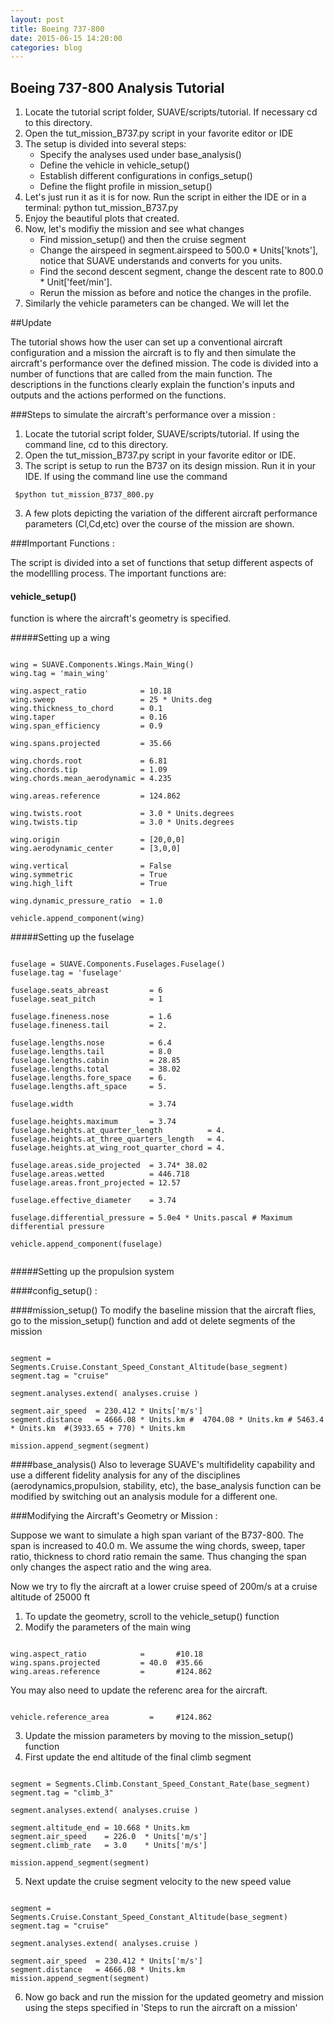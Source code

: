 ```yaml
---
layout: post
title: Boeing 737-800
date: 2015-06-15 14:20:00
categories: blog
---
```


<link rel="stylesheet" href="//cdn.jsdelivr.net/highlight.js/8.6/styles/default.min.css">
<script src="//cdn.jsdelivr.net/highlight.js/8.6/highlight.min.js"></script>
<script>hljs.initHighlightingOnLoad();</script>

## Boeing 737-800 Analysis Tutorial
1. Locate the tutorial script folder, SUAVE/scripts/tutorial. If necessary cd to this directory.
2. Open the tut_mission_B737.py script in your favorite editor or IDE
3. The setup is divided into several steps:
	* Specify the analyses used under base_analysis()
	* Define the vehicle in vehicle_setup()
	* Establish different configurations in configs_setup()
	* Define the flight profile in mission_setup()
4. Let's just run it as it is for now. Run the script in either the IDE or in a terminal: python tut_mission_B737.py
5. Enjoy the beautiful plots that created.
6. Now, let's modifiy the mission and see what changes
	* Find mission_setup() and then the cruise segment
	* Change the airspeed in segment.airspeed to 500.0 * Units['knots'], notice that SUAVE understands and converts for you units.
	* Find the second descent segment, change the descent rate to 800.0 * Unit['feet/min'].
	* Rerun the mission as before and notice the changes in the profile.
7. Similarly the vehicle parameters can be changed. We will let the

##Update

The tutorial shows how the user can set up a conventional aircraft configuration and a mission the aircraft is to fly and 
then simulate the aircraft's performance over the defined mission. The code is divided into a number of functions that are called 
from the main function. The descriptions in the functions clearly explain the function's inputs and outputs and the actions performed
on the functions.

###Steps to simulate the aircraft's performance over a mission :

1) Locate the tutorial script folder, SUAVE/scripts/tutorial. If using the command line, cd to this directory.
2) Open the tut_mission_B737.py script in your favorite editor or IDE.
2) The script is setup to run the B737 on its design mission. Run it in your IDE. If using the command line use the command

<pre><code class="python"> $python tut_mission_B737_800.py  </code></pre>

3) A few plots depicting the variation of the different aircraft performance parameters (Cl,Cd,etc) over the course of the mission are shown.


###Important Functions :

The script is divided into a set of functions that setup different aspects of the modellling process. The important functions are:

#### vehicle_setup() 
function is where the aircraft's geometry is specified.

#####Setting up a wing 

<pre><code class="python">
wing = SUAVE.Components.Wings.Main_Wing()
wing.tag = 'main_wing'

wing.aspect_ratio            = 10.18
wing.sweep                   = 25 * Units.deg
wing.thickness_to_chord      = 0.1
wing.taper                   = 0.16
wing.span_efficiency         = 0.9

wing.spans.projected         = 35.66    

wing.chords.root             = 6.81
wing.chords.tip              = 1.09
wing.chords.mean_aerodynamic = 4.235

wing.areas.reference         = 124.862 

wing.twists.root             = 3.0 * Units.degrees
wing.twists.tip              = 3.0 * Units.degrees

wing.origin                  = [20,0,0]
wing.aerodynamic_center      = [3,0,0] 

wing.vertical                = False
wing.symmetric               = True
wing.high_lift               = True

wing.dynamic_pressure_ratio  = 1.0

vehicle.append_component(wing)
</code></pre>

#####Setting up the fuselage

<pre><code class="python">
fuselage = SUAVE.Components.Fuselages.Fuselage()
fuselage.tag = 'fuselage'

fuselage.seats_abreast         = 6
fuselage.seat_pitch            = 1

fuselage.fineness.nose         = 1.6
fuselage.fineness.tail         = 2.

fuselage.lengths.nose          = 6.4
fuselage.lengths.tail          = 8.0
fuselage.lengths.cabin         = 28.85 
fuselage.lengths.total         = 38.02 
fuselage.lengths.fore_space    = 6.
fuselage.lengths.aft_space     = 5.    

fuselage.width                 = 3.74 

fuselage.heights.maximum       = 3.74  
fuselage.heights.at_quarter_length          = 4. 
fuselage.heights.at_three_quarters_length   = 4. 
fuselage.heights.at_wing_root_quarter_chord = 4. 

fuselage.areas.side_projected  = 3.74* 38.02 
fuselage.areas.wetted          = 446.718 
fuselage.areas.front_projected = 12.57

fuselage.effective_diameter    = 3.74 

fuselage.differential_pressure = 5.0e4 * Units.pascal # Maximum differential pressure

vehicle.append_component(fuselage)

</code></pre>

#####Setting up the propulsion system




####config_setup()  :



####mission_setup() 
To modify the baseline mission that the aircraft flies, go to the mission_setup() function and add ot delete segments of the mission

<pre><code class="python">
segment = Segments.Cruise.Constant_Speed_Constant_Altitude(base_segment)
segment.tag = "cruise"

segment.analyses.extend( analyses.cruise )

segment.air_speed  = 230.412 * Units['m/s']
segment.distance   = 4666.08 * Units.km #  4704.08 * Units.km # 5463.4 * Units.km  #(3933.65 + 770) * Units.km

mission.append_segment(segment)
</code></pre>


####base_analysis() 
Also to leverage SUAVE's multifidelity capability and use a different fidelity analysis for any of the disciplines (aerodynamics,propulsion, stability, etc), the base_analysis function can be modified by switching out an analysis module for a different one.


###Modifying the Aircraft's Geometry or Mission :

Suppose we want to simulate a high span variant of the B737-800. The span is increased to 40.0 m. We assume the wing chords, sweep, taper ratio, 
thickness to chord ratio remain the same. Thus changing the span only changes the aspect ratio and the wing area.

Now we try to fly the aircraft at a lower cruise speed  of 200m/s at a cruise altitude of 25000 ft

1) To update the geometry, scroll to the vehicle_setup() function
2) Modify the parameters of the main wing

<pre><code class="python">
wing.aspect_ratio            =       #10.18
wing.spans.projected         = 40.0  #35.66    
wing.areas.reference         =       #124.862
</code></pre>

You may also need to update the referenc area for the aircraft.

<pre><code class="python">
vehicle.reference_area         =     #124.862
</code></pre>

3) Update the mission parameters by moving to the mission_setup() function
4) First update the end altitude of the final climb segment

   
<pre><code class="python">
segment = Segments.Climb.Constant_Speed_Constant_Rate(base_segment)
segment.tag = "climb_3"

segment.analyses.extend( analyses.cruise )

segment.altitude_end = 10.668 * Units.km
segment.air_speed    = 226.0  * Units['m/s']
segment.climb_rate   = 3.0    * Units['m/s']

mission.append_segment(segment)
</code></pre>



5) Next update the cruise segment velocity to  the new speed value  

<pre><code class="python">
segment = Segments.Cruise.Constant_Speed_Constant_Altitude(base_segment)
segment.tag = "cruise"

segment.analyses.extend( analyses.cruise )

segment.air_speed  = 230.412 * Units['m/s']
segment.distance   = 4666.08 * Units.km 
mission.append_segment(segment)
</code></pre>

6) Now go back and run the mission for the updated geometry and mission using the steps specified in 'Steps to run the aircraft on a mission'




